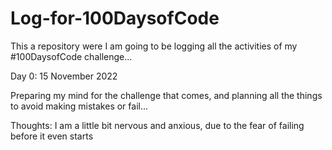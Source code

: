 # Log-for-100DaysofCode
This a repository were I am going to be logging all the activities of my #100DaysofCode challenge...

Day 0: 15 November 2022

Preparing my mind for the challenge that comes, and planning all the things to avoid making mistakes or fail...

Thoughts: I am a little bit nervous and anxious, due to the fear of failing before it even starts

